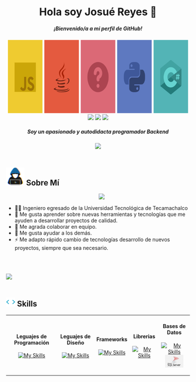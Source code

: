 <div id="header" align="center"> 
   <h1 align="center">Hola soy Josué Reyes 👋</h1>
   <h5 align="center"> ¡Bienvenido/a a mi perfil de GitHub!</h5>
   <img src="https://github.com/josuered4/josuered4/blob/main/img/Banner.png?raw=true" width="100%" height="200"/>
   <img src="https://img.shields.io/badge/Windows-0078D6?style=for-the-badge&logo=windows&logoColor=white"/>
   <img src="https://img.shields.io/badge/Ubuntu-E95420?style=for-the-badge&logo=ubuntu&logoColor=white"/>
   <img src="https://img.shields.io/badge/Arch_Linux-1793D1?style=for-the-badge&logo=arch-linux&logoColor=white"/>
   <h5 align="center"> Soy un apasionado y autodidacta programador Backend </h5>
   <img src="https://user-images.githubusercontent.com/73097560/115834477-dbab4500-a447-11eb-908a-139a6edaec5c.gif"><br><br>
</div>

## <picture><img src = "https://github.com/0xAbdulKhalid/0xAbdulKhalid/raw/main/assets/mdImages/about_me.gif" width = 50px></picture> **Sobre Mí**

<picture> <img align="right" src="https://media.giphy.com/media/PI3QGKFN6XZUCMMqJm/giphy.gif" width = 250px></picture>

<br>

- 👨‍🎓 Ingeniero egresado de la Universidad Tecnológica de Tecamachalco 
- 🌱 Me gusta aprender sobre nuevas herramientas y tecnologías que me ayuden a desarrollar proyectos de calidad.
- 👥 Me agrada colaborar en equipo.
- 🤔 Me gusta ayudar a los demás.
- ⚡ Me adapto rápido cambio de tecnologías desarrollo de nuevos proyectos, siempre que sea necesario.

<br><br>

<img src="https://user-images.githubusercontent.com/73097560/115834477-dbab4500-a447-11eb-908a-139a6edaec5c.gif"><br><br>



## <img src="https://github.com/josuered4/josuered4/blob/main/img/code.gif?raw=true" width ="25"><b> Skills</b>
<!--- stats (start) -->
<table align="center">
   <tr>
      <td align="center">
         <h4>Leguajes de Programación</h4> 

[![My Skills](https://skillicons.dev/icons?i=cs,js,java,python)](https://skillicons.dev)
      </td>
      <td align="center">
         <h4>Leguajes de Diseño</h4> 

[![My Skills](https://skillicons.dev/icons?i=html,css)](https://skillicons.dev)
      </td>
      <td align="center">
         <h4>Frameworks</h4> 

[![My Skills](https://skillicons.dev/icons?i=dotnet,django,spring)](https://skillicons.dev)
      </td>
      <td align="center">
        <h4>Librerias</h4> 

[![My Skills](https://skillicons.dev/icons?i=bootstrap,jquery)](https://skillicons.dev)
      </td>
      <td align="center">
        <h4>Bases de Datos</h4> 

[![My Skills](https://skillicons.dev/icons?i=mysql)](https://skillicons.dev)
<img src="https://github.com/josuered4/josuered4/blob/main/img/SQLserver.png?raw=true" width ="50">
      </td>
   </tr>
</table>
<!--- stats (end) -->

<!--
**josuered4/josuered4** is a ✨ _special_ ✨ repository because its `README.md` (this file) appears on your GitHub profile. 
Here are some ideas to get you started:

- 🔭 I’m currently working on ...
- 🌱 I’m currently learning ...
- 👯 I’m looking to collaborate on ...
- 🤔 I’m looking for help with ...
- 💬 Ask me about ...
- 📫 How to reach me: ...
- 😄 Pronouns: ...
- ⚡ Fun fact: ...
-->
